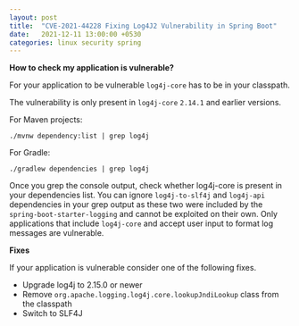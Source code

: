 ```yaml
---
layout: post
title:  "CVE-2021-44228 Fixing Log4J2 Vulnerability in Spring Boot"
date:   2021-12-11 13:00:00 +0530
categories: linux security spring
---
```

**How to check my application is vulnerable?**

For your application to be vulnerable `log4j-core` has to be in your classpath.

The vulnerability is only present in `log4j-core` `2.14.1` and earlier versions.

For Maven projects:

```
./mvnw dependency:list | grep log4j
```

For Gradle:
```
./gradlew dependencies | grep log4j
```

Once you grep the console output, check whether log4j-core is present in your dependencies list. 
You can ignore `log4j-to-slf4j` and `log4j-api` dependencies in your grep output as these two were included by the `spring-boot-starter-logging` and cannot be exploited on their own. 
Only applications that include `log4j-core` and accept user input to format log messages are vulnerable.

**Fixes**

If your application is vulnerable consider one of the following fixes.

- Upgrade log4j to 2.15.0 or newer
- Remove `org.apache.logging.log4j.core.lookupJndiLookup` class from the classpath
- Switch to SLF4J 
